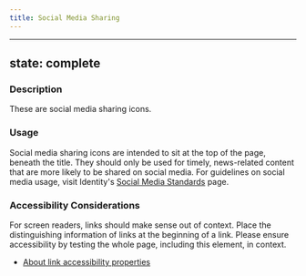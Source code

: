 ```yaml
---
title: Social Media Sharing
---
```


---
state: complete
---

### Description
These are social media sharing icons.

### Usage
Social media sharing icons are intended to sit at the top of the page, beneath the title. They should only be used for timely, news-related content that are more likely to be shared on social media. For guidelines on social media usage, visit Identity's <a href="https://identity.ucsf.edu/print-digital/social-media">Social Media Standards</a> page.

### Accessibility Considerations
For screen readers, links should make sense out of context. Place the distinguishing information of links at the beginning of a link. Please ensure accessibility by testing the whole page, including this element, in context.

* <a href="http://webaim.org/techniques/hypertext/">About link accessibility properties</a>

<!-- ### SEO Considerations
This section is left intentionally blank and is for future consideration.

### Technical Considerations
To implement a link, use the markup structure shown here, with the link tag. -->
